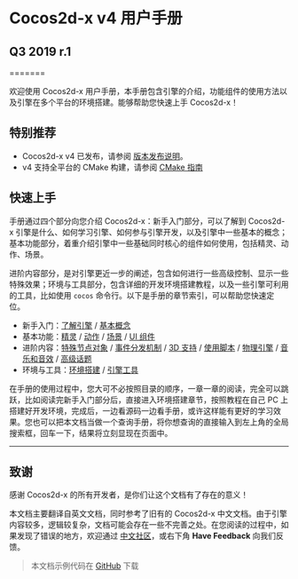 # Cocos2d-x v4 用户手册

## Q3 2019 r.1
=======

欢迎使用 Cocos2d-x 用户手册，本手册包含引擎的介绍，功能组件的使用方法以及引擎在多个平台的环境搭建。能够帮助您快速上手 Cocos2d-x！

## 特别推荐

- Cocos2d-x v4 已发布，请参阅 [版本发布说明](//www.cocos.com/1462)。
- v4 支持全平台的 CMake 构建，请参阅 [CMake 指南](installation/CMake-Guide.md)

## 快速上手

手册通过四个部分向您介绍 Cocos2d-x：新手入门部分，可以了解到 Cocos2d-x 引擎是什么、如何学习引擎、如何参与引擎开发，以及引擎中一些基本的概念；基本功能部分，着重介绍引擎中一些基础同时核心的组件如何使用，包括精灵、动作、场景。

进阶内容部分，是对引擎更近一步的阐述，包含如何进行一些高级控制、显示一些特殊效果；环境与工具部分，包含详细的开发环境搭建教程，以及一些引擎可利用的工具，比如使用 `cocos` 命令行。以下是手册的章节索引，可以帮助您快速定位。

- 新手入门：[了解引擎](about/index.md) / [基本概念](basic_concepts/index.md)
- 基本功能：[精灵](sprites/index.md) / [动作](actions/index.md) / [场景](scenes/index.md)
 / [UI 组件](ui_components/index.md)
- 进阶内容：[特殊节点对象](other_node_types/index.md) / [事件分发机制](event_dispatcher/index.md) / [3D 支持](3d/index.md) / [使用脚本](scripting/index.md) / [物理引擎](physics/index.md) / [音乐和音效](audio/index.md) / [高级话题](advanced_topics/index.md)
- 环境与工具：[环境搭建](installation/index.md) / [引擎工具](editors_and_tools/cocosCLTool.md)

在手册的使用过程中，您大可不必按照目录的顺序，一章一章的阅读，完全可以跳跃，比如阅读完新手入门部分后，直接进入环境搭建章节，按照教程在自己 PC 上搭建好开发环境，完成后，一边看源码一边看手册，或许这样能有更好的学习效果。您也可以把本文档当做一个查询手册，将你想查询的直接输入到左上角的全局搜索框，回车一下，结果将立刻显现在页面中。

---

## 致谢

感谢 Cocos2d-x 的所有开发者，是你们让这个文档有了存在的意义！

本文档主要翻译自英文文档，同时参考了旧有的 Cocos2d-x 中文文档。由于引擎内容较多，逻辑较复杂，文档可能会存在一些不完善之处。在您阅读的过程中，如果发现了错误的地方，欢迎通过 [中文社区](//forum.cocos.com/c/cocos2d-x)，或右下角 __Have Feedback__ 向我们反馈。

> 本文档示例代码在 [GitHub](https://github.com/chukong/programmers-guide-samples) 下载
